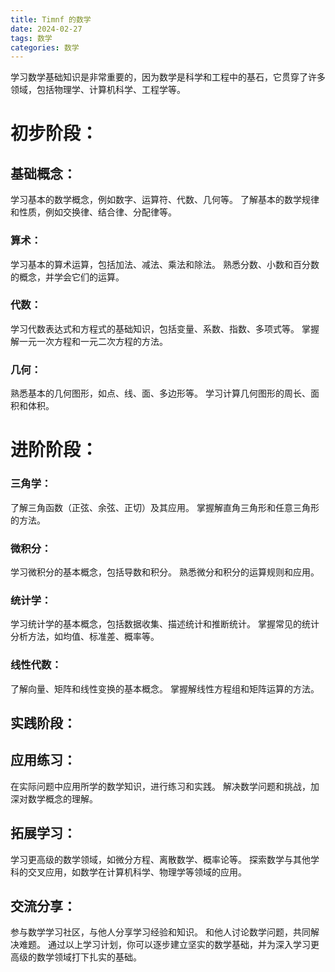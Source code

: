 ```yaml
---
title: Timnf 的数学
date: 2024-02-27
tags: 数学
categories: 数学
---
```


学习数学基础知识是非常重要的，因为数学是科学和工程中的基石，它贯穿了许多领域，包括物理学、计算机科学、工程学等。
<!--more-->
# 初步阶段：
## 基础概念：

学习基本的数学概念，例如数字、运算符、代数、几何等。
了解基本的数学规律和性质，例如交换律、结合律、分配律等。
### 算术：

学习基本的算术运算，包括加法、减法、乘法和除法。
熟悉分数、小数和百分数的概念，并学会它们的运算。
### 代数：

学习代数表达式和方程式的基础知识，包括变量、系数、指数、多项式等。
掌握解一元一次方程和一元二次方程的方法。
### 几何：

熟悉基本的几何图形，如点、线、面、多边形等。
学习计算几何图形的周长、面积和体积。
# 进阶阶段：
### 三角学：

了解三角函数（正弦、余弦、正切）及其应用。
掌握解直角三角形和任意三角形的方法。
### 微积分：

学习微积分的基本概念，包括导数和积分。
熟悉微分和积分的运算规则和应用。
### 统计学：

学习统计学的基本概念，包括数据收集、描述统计和推断统计。
掌握常见的统计分析方法，如均值、标准差、概率等。
### 线性代数：

了解向量、矩阵和线性变换的基本概念。
掌握解线性方程组和矩阵运算的方法。

## 实践阶段：
## 应用练习：

在实际问题中应用所学的数学知识，进行练习和实践。
解决数学问题和挑战，加深对数学概念的理解。
## 拓展学习：

学习更高级的数学领域，如微分方程、离散数学、概率论等。
探索数学与其他学科的交叉应用，如数学在计算机科学、物理学等领域的应用。
## 交流分享：

参与数学学习社区，与他人分享学习经验和知识。
和他人讨论数学问题，共同解决难题。
通过以上学习计划，你可以逐步建立坚实的数学基础，并为深入学习更高级的数学领域打下扎实的基础。




